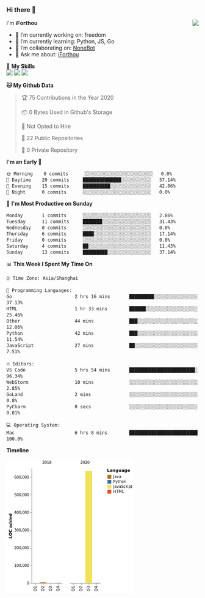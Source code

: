 ### Hi there 👋

<a href="#">
  <img align="right" src="https://github-readme-stats.vercel.app/api?username=iforthou&count_private=true&show_icons=true&bg_color=15,f2f7fd,E0EAFC" />
</a>

I'm **iForthou**

- 🔭 I’m currently working on: freedom
- 🌱 I’m currently learning: Python, JS, Go
- 👯 I’m collaborating on: [NoneBot](https://github.com/nonebot)
- 💬 Ask me about: [iForthou](https://iforthou.com)

🌟 **My Skills**  
![](https://img.shields.io/badge/-Python-3e74a2?style=flat-square&logo=Python&logoColor=fff)
![](https://img.shields.io/badge/-Docker-2496ED?style=flat-square&logo=Docker&logoColor=fff)
![](https://img.shields.io/badge/-Linux-000000?style=flat-square&logo=Linux&logoColor=fff)

<!--START_SECTION:waka-->
**🐱 My Github Data** 

> 🏆 75 Contributions in the Year 2020
 > 
> 📦 0 Bytes Used in Github's Storage 
 > 
> 🚫 Not Opted to Hire
 > 
> 📜 22 Public Repositories
 > 
> 🔑 0 Private Repository 
 > 
**I'm an Early 🐤** 

```text
🌞 Morning    0 commits      ░░░░░░░░░░░░░░░░░░░░░░░░░   0.0% 
🌆 Daytime    20 commits     ██████████████░░░░░░░░░░░   57.14% 
🌃 Evening    15 commits     ██████████░░░░░░░░░░░░░░░   42.86% 
🌙 Night      0 commits      ░░░░░░░░░░░░░░░░░░░░░░░░░   0.0%

```
📅 **I'm Most Productive on Sunday** 

```text
Monday       1 commits      ░░░░░░░░░░░░░░░░░░░░░░░░░   2.86% 
Tuesday      11 commits     ███████░░░░░░░░░░░░░░░░░░   31.43% 
Wednesday    0 commits      ░░░░░░░░░░░░░░░░░░░░░░░░░   0.0% 
Thursday     6 commits      ████░░░░░░░░░░░░░░░░░░░░░   17.14% 
Friday       0 commits      ░░░░░░░░░░░░░░░░░░░░░░░░░   0.0% 
Saturday     4 commits      ██░░░░░░░░░░░░░░░░░░░░░░░   11.43% 
Sunday       13 commits     █████████░░░░░░░░░░░░░░░░   37.14%

```


📊 **This Week I Spent My Time On** 

```text
⌚︎ Time Zone: Asia/Shanghai

💬 Programming Languages: 
Go                       2 hrs 16 mins       █████████░░░░░░░░░░░░░░░░   37.13% 
HTML                     1 hr 33 mins        ██████░░░░░░░░░░░░░░░░░░░   25.46% 
Other                    44 mins             ███░░░░░░░░░░░░░░░░░░░░░░   12.06% 
Python                   42 mins             ███░░░░░░░░░░░░░░░░░░░░░░   11.54% 
JavaScript               27 mins             ██░░░░░░░░░░░░░░░░░░░░░░░   7.51%

🔥 Editors: 
VS Code                  5 hrs 54 mins       ████████████████████████░   96.34% 
WebStorm                 10 mins             ░░░░░░░░░░░░░░░░░░░░░░░░░   2.85% 
GoLand                   2 mins              ░░░░░░░░░░░░░░░░░░░░░░░░░   0.8% 
PyCharm                  0 secs              ░░░░░░░░░░░░░░░░░░░░░░░░░   0.01%

💻 Operating System: 
Mac                      6 hrs 8 mins        █████████████████████████   100.0%

```

**Timeline**

![Chart not found](https://github.com/iforthou/iforthou/blob/master/charts/bar_graph.png) 


<!--END_SECTION:waka-->
